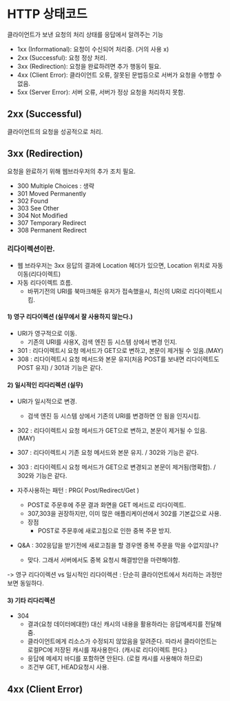 # HTTP 상태코드

클라이언트가 보낸 요청의 처리 상태를 응답에서 알려주는 기능

- 1xx (Informational): 요청이 수신되어 처리중. (거의 사용 x)
- 2xx (Successful): 요청 정상 처리.
- 3xx (Redirection): 요청을 완료하려면 추가 행동이 필요.
- 4xx (Client Error): 클라이언트 오류, 잘못된 문법등으로 서버가 요청을 수행할 수 없음.
- 5xx (Server Error): 서버 오류, 서버가 정상 요청을 처리하지 못함.

## 2xx (Successful)

클라이언트의 요청을 성공적으로 처리.

## 3xx (Redirection)

요청을 완료하기 위해 웹브라우저의 추가 조치 필요.

- 300 Multiple Choices : 생략
- 301 Moved Permanently
- 302 Found
- 303 See Other
- 304 Not Modified
- 307 Temporary Redirect
- 308 Permanent Redirect

### 리다이렉션이란.

- 웹 브라우저는 3xx 응답의 결과에 Location 헤더가 있으면, Location 위치로 자동 이동(리다이렉트)
- 자동 리다이렉트 흐름.
  - 바뀌기전의 URI를 북마크해둔 유저가 접속했을시, 최신의 URI로 리다이렉트시킴.

#### 1) 영구 리다이렉션 (실무에서 잘 사용하지 않는다.)

- URI가 영구적으로 이동.
  - 기존의 URI를 사용X, 검색 엔진 등 시스템 상에서 변경 인지.
- 301 : 리다이렉트시 요청 메서드가 GET으로 변하고, 본문이 제거될 수 있음.(MAY)
- 308 : 리다이렉트시 요청 메서드와 본문 유지(처음 POST를 보내면 리다이렉트도 POST 유지) / 301과 기능은 같다.

#### 2) 일시적인 리다리렉션 (실무)

- URI가 일시적으로 변경.
  - 검색 엔진 등 시스템 상에서 기존의 URI를 변경하면 안 됨을 인지시킴.
- 302 : 리다이렉트시 요청 메서드가 GET으로 변하고, 본문이 제거될 수 있음.(MAY)
- 307 : 리다이렉트시 기존 요청 메서드와 본문 유지. / 302와 기능은 같다.
- 303 : 리다이렉트시 요청 메서드가 GET으로 변경되고 본문이 제거됨(명확함). / 302와 기능은 같다.

- 자주사용하는 패턴 : PRG( Post/Redirect/Get )
  - POST로 주문후에 주문 결과 화면을 GET 메서드로 리다이렉트.
  - 307,303을 권장하지만, 이미 많은 애플리케이션에서 302를 기본값으로 사용.
  - 장점
    - POST로 주문후에 새로고침으로 인한 중복 주문 방지.
- Q&A : 302응답을 받기전에 새로고침을 할 경우엔 중복 주문을 막을 수없지않나?
  - 맞다. 그래서 서버에서도 중복 요청시 해결방안을 마련해야함.

-> 영구 리다이렉션 vs 일시적인 리다이렉션 : 단순히 클라이언트에서 처리하는 과정만 보면 동일하다.

#### 3) 기타 리다리렉션

- 304
  - 결과(요청 데이터에대한) 대신 캐시의 내용을 활용하라는 응답메세지를 전달해줌.
  - 클라이언트에게 리소스가 수정되지 않았음을 알려준다. 따라서 클라이언트는 로컬PC에
    저장된 캐시를 재사용한다. (캐시로 리다이렉트 한다.)
  - 응답에 메세지 바디를 포함하면 안된다. (로컬 캐시를 사용해야 하므로)
  - 조건부 GET, HEAD요청시 사용.

## 4xx (Client Error)
